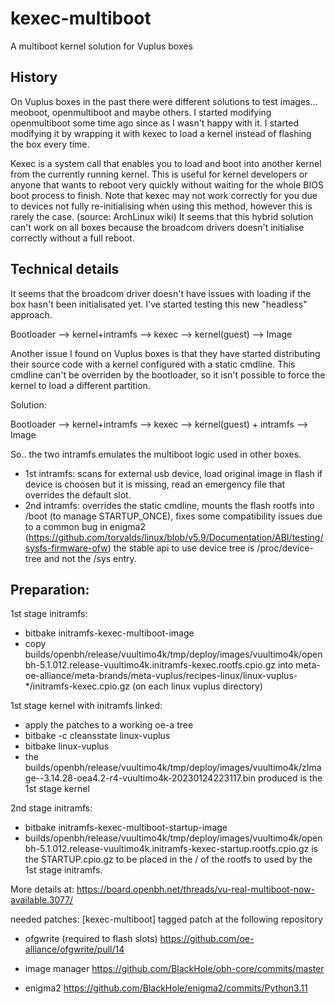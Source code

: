 # kexec-multiboot
A multiboot kernel solution for Vuplus boxes

History
---
On Vuplus boxes in the past there were different solutions to test images... meoboot, openmultiboot and maybe others.
I started modifying openmultiboot some time ago since as I wasn't happy with it. I started modifying it by wrapping it with kexec 
to load a kernel instead of flashing the box every time.

Kexec is a system call that enables you to load and boot into another kernel from the currently running kernel. This is useful for kernel developers or anyone that wants to reboot very quickly without waiting for the whole BIOS boot process to finish. Note that kexec may not work correctly for you due to devices not fully re-initialising when using this method, however this is rarely the case. (source: ArchLinux wiki)
It seems that this hybrid solution can't work on all boxes because the broadcom drivers doesn't initialise correctly without a full reboot.


Technical details
---
It seems that the broadcom driver doesn't have issues with loading if the box hasn't been initialisated yet.
I've started testing this new "headless" approach.

Bootloader --> kernel+intramfs --> kexec --> kernel(guest) --> Image 

Another issue I found on Vuplus boxes is that they have started distributing their source code with a kernel configured with a static cmdline.
This cmdline can't be overriden by the bootloader, so it isn't possible to force the kernel to load a different partition.

Solution: 

Bootloader --> kernel+intramfs --> kexec --> kernel(guest) + intramfs --> Image

So.. the two intramfs emulates the multiboot logic used in other boxes.
- 1st intramfs: scans for external usb device, load original image in flash if device is choosen but it is missing, read an emergency file that overrides the default slot.
- 2nd intramfs: overrides the static cmdline, mounts the flash rootfs into /boot (to manage STARTUP_ONCE), fixes some compatibility issues due to a common bug in enigma2
(https://github.com/torvalds/linux/blob/v5.9/Documentation/ABI/testing/sysfs-firmware-ofw) the stable api to use device tree is /proc/device-tree and not the /sys entry. 


Preparation:
---

1st stage initramfs:  
- bitbake initramfs-kexec-multiboot-image
- copy builds/openbh/release/vuultimo4k/tmp/deploy/images/vuultimo4k/openbh-5.1.012.release-vuultimo4k.initramfs-kexec.rootfs.cpio.gz into meta-oe-alliance/meta-brands/meta-vuplus/recipes-linux/linux-vuplus-*/initramfs-kexec.cpio.gz (on each linux vuplus directory)

1st stage kernel with initramfs linked:  
- apply the patches to a working oe-a tree
- bitbake -c cleansstate linux-vuplus
- bitbake linux-vuplus
- the builds/openbh/release/vuultimo4k/tmp/deploy/images/vuultimo4k/zImage--3.14.28-oea4.2-r4-vuultimo4k-20230124223117.bin produced is the 1st stage kernel

2nd stage initramfs:  
- bitbake initramfs-kexec-multiboot-startup-image
- builds/openbh/release/vuultimo4k/tmp/deploy/images/vuultimo4k/openbh-5.1.012.release-vuultimo4k.initramfs-kexec-startup.rootfs.cpio.gz is the STARTUP.cpio.gz to be placed in the / of the rootfs to used by the 1st stage initramfs.


More details at:
https://board.openbh.net/threads/vu-real-multiboot-now-available.3077/

needed patches:
[kexec-multiboot] tagged patch at the following repository

- ofgwrite (required to flash slots)
https://github.com/oe-alliance/ofgwrite/pull/14

- image manager 
https://github.com/BlackHole/obh-core/commits/master

- enigma2
https://github.com/BlackHole/enigma2/commits/Python3.11
